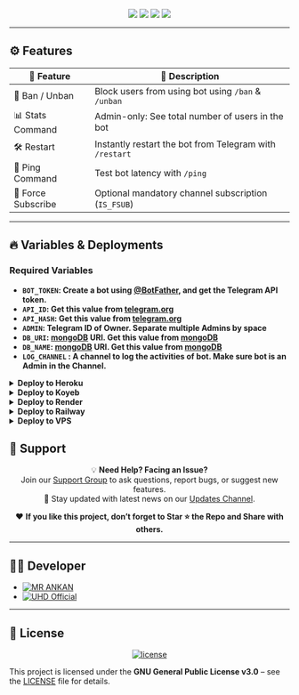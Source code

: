 <p align="center">
  <img src="https://img.shields.io/github/license/UHD-Botz/UHD-FiletoLinks-Bot?style=for-the-badge" />
  <img src="https://img.shields.io/badge/Made%20By-UHD%20Official-gold?style=for-the-badge&logo=telegram" />
  <img src="https://img.shields.io/badge/Powered%20By-Pyrogram-2c2c2c?style=for-the-badge&logo=python" />
  <img src="https://img.shields.io/badge/MongoDB-Async-brightgreen?style=for-the-badge&logo=mongodb" />
</p>

---

## ⚙️ Features

| 🚀 Feature             | 🧠 Description                                                                 |
|------------------------|--------------------------------------------------------------------------------|
| 🚫 Ban / Unban         | Block users from using bot using `/ban` & `/unban`                            |
| 📊 Stats Command       | Admin-only: See total number of users in the bot                              |
| 🛠 Restart             | Instantly restart the bot from Telegram with `/restart`                       |
| 🔎 Ping Command        | Test bot latency with `/ping`                                                 |
| 🔐 Force Subscribe     | Optional mandatory channel subscription (`IS_FSUB`)                           |

---

## 🔥 Variables & Deployments

### Required Variables
* <b>`BOT_TOKEN`: Create a bot using [@BotFather](https://telegram.dog/BotFather), and get the Telegram API token.
* `API_ID`: Get this value from [telegram.org](https://my.telegram.org/apps)
* `API_HASH`: Get this value from [telegram.org](https://my.telegram.org/apps)
* `ADMIN`: Telegram ID of Owner. Separate multiple Admins by space
* `DB_URI`: [mongoDB](https://www.mongodb.com) URI. Get this value from [mongoDB](https://www.mongodb.com)
* `DB_NAME`: [mongoDB](https://www.mongodb.com) URI. Get this value from [mongoDB](https://www.mongodb.com)
* `LOG_CHANNEL` : A channel to log the activities of bot. Make sure bot is an Admin in the Channel.</b>


<details>
<summary><b>Deploy to Heroku</b></summary>      

[![Deploy](https://img.shields.io/badge/Deploy%20To%20Heroku-black?style=for-the-badge&logo=heroku)](https://heroku.com/deploy?template=https://github.com/UHD-Botz/UHD-FiletoLinks-Bot)
</details>

<details>
<summary><b>Deploy to Koyeb</b></summary>

 [![Deploy to Koyeb](https://www.koyeb.com/static/images/deploy/button.svg)](https://app.koyeb.com/deploy?name=uhd-filetolinks-bot&type=git&repository=UHD-Botz%2FUHD-FiletoLinks-Bot)      
</details>

<details>
<summary><b>Deploy to Render</b></summary>      

[![Deploy to Render](https://render.com/images/deploy-to-render-button.svg)](https://render.com/deploy?repo=https://github.com/UHD-Botz/UHD-FiletoLinks-Bot)
</details>

<details>
<summary><b>Deploy to Railway</b></summary>      

[![Deploy on Railway](https://railway.app/button.svg)](https://railway.app/new/template?template=https://github.com/UHD-Botz/UHD-FiletoLinks-Bot)
</details>

<details>
<summary><b>Deploy to VPS</b></summary>

```
# Clone The Repository
git clone https://github.com/UHD-Botz/UHD-FiletoLinks-Bot.git
cd UHD-FiletoLinks-Bot

# Install Required Packages
pip3 install -r requirements.txt

# Edit config.py (add your API_ID, API_HASH, BOT_TOKEN, DB_URI, etc.)

# Run The Bot
python3 bot.py
```
</details>


## 💬 Support

<p align="center">
  💡 <strong>Need Help? Facing an Issue?</strong><br>
  Join our <a href="https://t.me/UHDBots_Support">Support Group</a> to ask questions, report bugs, or suggest new features.<br>
  📢 Stay updated with latest news on our <a href="https://t.me/UHD_Bots">Updates Channel</a>.
</p>

<p align="center">
  ❤️ <b>If you like this project, don’t forget to <strong>Star ⭐ the Repo</strong> and <strong>Share</strong> with others.</b>
</p>

---

## 👨‍💻 Developer

- [![MR ANKAN](https://img.shields.io/static/v1?label=MR&message=ANKAN&color=green)](https://t.me/Ankan_Contact_Bot)  
- [![UHD Official](https://img.shields.io/static/v1?label=UHD&message=Official&color=purple)](https://t.me/UHD_Official)

---

## 📜 License

<p align="center">
  <a href="https://www.gnu.org/licenses/gpl-3.0.html">
    <img src="https://img.shields.io/badge/License-GPLv3-blue.svg?style=for-the-badge" alt="license"/>
  </a>
</p>

This project is licensed under the **GNU General Public License v3.0** – see the [LICENSE](LICENSE) file for details.
